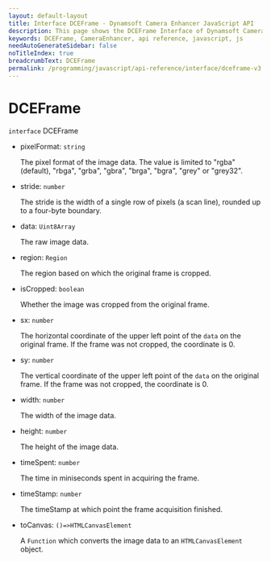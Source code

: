 ```yaml
---
layout: default-layout
title: Interface DCEFrame - Dynamsoft Camera Enhancer JavaScript API
description: This page shows the DCEFrame Interface of Dynamsoft Camera Enhancer JavaScript SDK.
keywords: DCEFrame, CameraEnhancer, api reference, javascript, js
needAutoGenerateSidebar: false
noTitleIndex: true
breadcrumbText: DCEFrame
permalink: /programming/javascript/api-reference/interface/dceframe-v3.3.9.html
---
```


# DCEFrame

`interface` DCEFrame

* pixelFormat: `string`

  The pixel format of the image data. The value is limited to "rgba" (default), "rbga", "grba", "gbra", "brga", "bgra", "grey" or "grey32".

* stride: `number`

  The stride is the width of a single row of pixels (a scan line), rounded up to a four-byte boundary.

* data: `Uint8Array`

  The raw image data.

* region: `Region`

  The region based on which the original frame is cropped.

* isCropped: `boolean`

  Whether the image was cropped from the original frame.

* sx: `number`

  The horizontal coordinate of the upper left point of the `data` on the original frame. If the frame was not cropped, the coordinate is 0.

* sy: `number`

  The vertical coordinate of the upper left point of the `data` on the original frame. If the frame was not cropped, the coordinate is 0.

* width: `number`

  The width of the image data.

* height: `number`

  The height of the image data.

* timeSpent: `number`

  The time in miniseconds spent in acquiring the frame.

* timeStamp: `number`

  The timeStamp at which point the frame acquisition finished.

* toCanvas: `()=>HTMLCanvasElement`

  A `Function` which converts the image data to an `HTMLCanvasElement` object.
  
